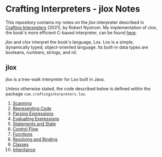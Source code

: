 # Crafting Interpreters - jlox Notes

This repository contains my notes on the _jlox_ interpreter described in [Crafting Interpreters](https://craftinginterpreters.com/) (2021), by Robert Nystrom. My implementation of _clox_, the book's more efficient C-based interpreter, can be found [here](https://github.com/jhelsby/clox).

_jlox_ and _clox_ interpret the book's language, Lox. Lox is a simple, dynamically typed, object-oriented language. Its built-in data types are booleans, numbers, strings, and nil.

## jlox

jlox is a tree-walk interpreter for Lox built in Java.

Unless otherwise stated, the code described below is defined within the package `com.craftinginterpreters.lox`.

1. [Scanning](/sections/1_scanning.md)
2. [Representing Code](/sections/2_representing-code.md)
3. [Parsing Expressions](/sections/3_parsing-expressions.md)
4. [Evaluating Expressions](/sections/4_evaluating-expressions.md)
5. [Statements and State](/sections/5_statements-and-state.md)
6. [Control Flow](/sections/6_control-flow.md)
7. [Functions](/sections/7_functions.md)
8. [Resolving and Binding](/sections/8_resolving-and-binding.md)
9. [Classes](/sections/9_classes.md)
10. [Inheritance](/sections/10_inheritance.md)
